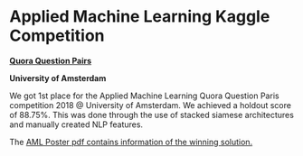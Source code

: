 # Applied Machine Learning Kaggle Competition
[**Quora Question Pairs**](https://www.kaggle.com/c/quora-question-pairs-f18/leaderboard)

**University of Amsterdam**

We got 1st place for the Applied Machine Learning Quora Question Paris competition 2018 @ University of Amsterdam. We achieved a holdout score of 88.75%. This was done through the use of stacked siamese architectures and manually created NLP features.

The [AML Poster pdf contains information of the winning solution.](https://github.com/JeroenSchmidt/UvA_AML_Kaggle/blob/master/AML_poster_outline.pdf) 
